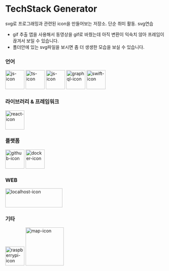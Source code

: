 # TechStack Generator

svg로 프로그래밍과 관련된 icon을 만들어보는 저장소. 단순 취미 활동. svg연습

- gif 추출 앱을 사용해서 동영상을 gif로 바꿨는데 아직 변환이 익숙치 않아 프레임이 끊겨서 보일 수 있습니다.
- 폴더안에 있는 svg파일을 보시면 좀 더 생생한 모습을 보실 수 있습니다.

### 언어

<img src="https://github.com/qkrdmstlr3/techstack-generator/blob/master/techs/js-icon/js-icon.gif" alt="js-icon" width="60" height="60" />
<img src="https://github.com/qkrdmstlr3/techstack-generator/blob/master/techs/ts-icon/ts-icon.gif" alt="ts-icon" width="60" height="60" />
<img src="https://github.com/qkrdmstlr3/techstack-generator/blob/master/techs/cpp-icon/cpp-icon.gif" alt="js-icon" width="60" height="60" />
<img src="https://github.com/qkrdmstlr3/techstack-generator/blob/master/techs/graphql-icon/graphql-icon.gif" alt="graphql-icon" width="60" height="60" />
<img src="https://github.com/qkrdmstlr3/techstack-generator/blob/master/techs/swift-icon/swift-icon.gif" alt="swift-icon" width="60" height="60" />

### 라이브러리 & 프레임워크

<img src="https://github.com/qkrdmstlr3/techstack-generator/blob/master/techs/react-icon/react-icon.gif" alt="react-icon" width="60" height="60" />

### 플랫폼

<img src="https://github.com/qkrdmstlr3/techstack-generator/blob/master/techs/github-icon/github-icon.gif" alt="github-icon" width="60" height="60" />

<img src="https://github.com/qkrdmstlr3/techstack-generator/blob/master/techs/docker-icon/docker-icon.gif" alt="docker-icon" width="60" height="60" />

### WEB

<img src="https://github.com/qkrdmstlr3/techstack-generator/blob/master/techs/localhost-icon/localhost-icon.gif" alt="localhost-icon" width="180" height="60" />

### 기타

<img src="https://github.com/qkrdmstlr3/techstack-generator/blob/master/techs/raspberrypi-icon/raspberrypi-icon.gif" alt="raspberrypi-icon" width="60" height="60" />
<img src="https://github.com/qkrdmstlr3/techstack-generator/blob/master/techs/map-icon/map-icon.gif" alt="map-icon" width="120" height="120" />
